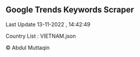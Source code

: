 

## Google Trends Keywords Scraper 
 
Last Update 13-11-2022 , 14:42:49

Country List :
VIETNAM.json



© Abdul Muttaqin 
